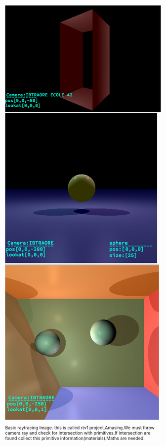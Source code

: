 ![alt tag](imageDeMonRTV1/scene00.png)
![alt tag](imageDeMonRTV1/scene01.png)
![alt tag](imageDeMonRTV1/scene02.png)

Basic raytracing Image. this is called rtv1 project.Amasing.We must throw camera ray and check for intersection with primitives.If intersection are found collect this primitive information(materials).Maths are needed.
